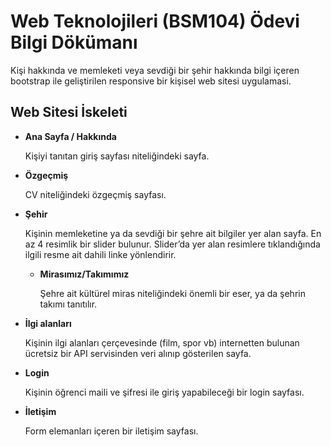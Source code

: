 # Web Teknolojileri (BSM104) Ödevi Bilgi Dökümanı

Kişi hakkında ve memleketi veya sevdiği bir şehir hakkında bilgi içeren bootstrap ile geliştirilen responsive bir kişisel web sitesi uygulamasi.

## Web Sitesi İskeleti

* **Ana Sayfa / Hakkında**

  Kişiyi tanıtan giriş sayfası niteliğindeki sayfa.

* **Özgeçmiş**

  CV niteliğindeki özgeçmiş sayfası.

* **Şehir**

  Kişinin memleketine ya da sevdiği bir şehre ait bilgiler yer alan sayfa. 
  En az 4 resimlik bir slider bulunur. 
  Slider’da yer alan resimlere tıklandığında ilgili resme ait dahili linke yönlendirir.

  - **Mirasımız/Takımımız**
  
    Şehre ait kültürel miras niteliğindeki önemli bir eser, ya da şehrin takımı tanıtılır.

* **İlgi alanları**
  
  Kişinin ilgi alanları çerçevesinde (film, spor vb) internetten bulunan ücretsiz bir API servisinden veri alınıp gösterilen sayfa.

* **Login**
  
  Kişinin öğrenci maili ve şifresi ile giriş yapabileceği bir login sayfası.

* **İletişim**

  Form elemanları içeren bir iletişim sayfası.